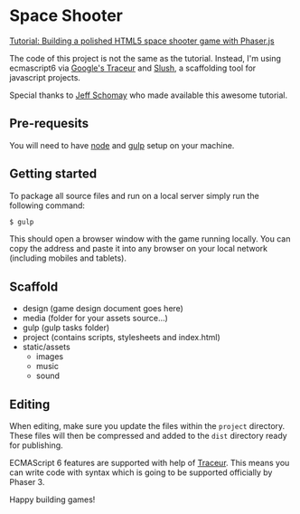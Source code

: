 # Space Shooter

[Tutorial: Building a polished HTML5 space shooter game with Phaser.js](http://jschomay.tumblr.com/post/103568304133/tutorial-building-a-polished-html5-space-shooter)

The code of this project is not the same as the tutorial. Instead, I'm using ecmascript6 via [Google's Traceur](https://github.com/google/traceur-compiler) and [Slush](http://slushjs.github.io), a scaffolding tool for javascript projects.

Special thanks to [Jeff Schomay](http://jeffschomay.com/) who made available this awesome tutorial.

## Pre-requesits

You will need to have [node][node] and [gulp][gulp] setup on your machine.

## Getting started

To package all source files and run on a local server simply run the following command:

```sh
$ gulp
```

This should open a browser window with the game running locally. You can copy the address and paste it into any browser on your local network (including mobiles and tablets).

## Scaffold
* design (game design document goes here)
* media (folder for your assets source...)
* gulp (gulp tasks folder)
* project (contains scripts, stylesheets and index.html)
* static/assets
    - images
    - music
    - sound

## Editing

When editing, make sure you update the files within the `project` directory. These files will then be compressed and added to the `dist` directory ready for publishing.

ECMAScript 6 features are supported with help of [Traceur][Traceur]. This means you can write code with syntax which is going to be supported officially by Phaser 3.

Happy building games!

[node]:       http://nodejs.org/
[gulp]:       http://gulpjs.com/
[Traceur]:    https://github.com/google/traceur-compiler
